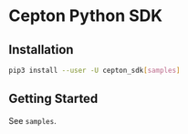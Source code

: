 # Cepton Python SDK

## Installation

```sh
pip3 install --user -U cepton_sdk[samples]
```

## Getting Started

See `samples`.
